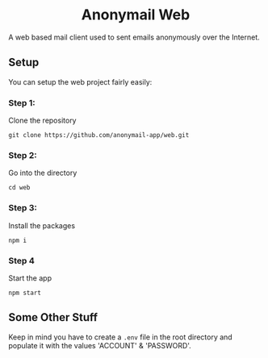 <h1 align="center">
    Anonymail Web
</h1>

A web based mail client used to sent emails anonymously over the Internet.

## Setup
You can setup the web project fairly easily: 

### Step 1:
Clone the repository
```
git clone https://github.com/anonymail-app/web.git
```

### Step 2:
Go into the directory
```
cd web
```

### Step 3:
Install the packages
```
npm i
```

### Step 4
Start the app
```
npm start
```

## Some Other Stuff
Keep in mind you have to create a ```.env``` file in the root directory and populate it with the values 'ACCOUNT' & 'PASSWORD'.

